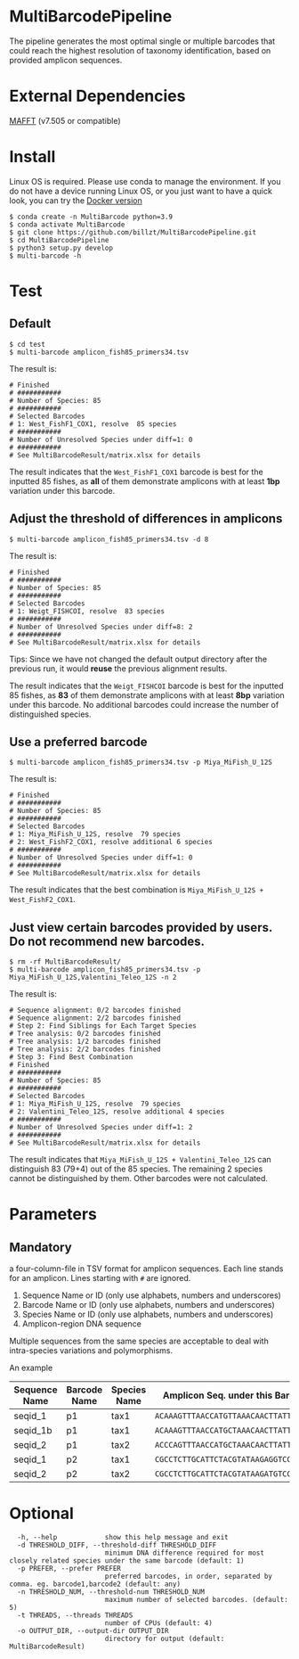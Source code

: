 # MultiBarcodePipeline

The pipeline generates the most optimal single or multiple barcodes that could reach the highest resolution of taxonomy identification, based on provided amplicon sequences.

# External Dependencies
[MAFFT](https://mafft.cbrc.jp/alignment/software/) (v7.505 or compatible)

# Install
Linux OS is required. Please use conda to manage the environment. If you do not have a device running Linux OS, or you just want to have a quick look, you can try the [Docker version]()
```
$ conda create -n MultiBarcode python=3.9
$ conda activate MultiBarcode
$ git clone https://github.com/billzt/MultiBarcodePipeline.git
$ cd MultiBarcodePipeline
$ python3 setup.py develop
$ multi-barcode -h
```

# Test
## Default
```
$ cd test
$ multi-barcode amplicon_fish85_primers34.tsv 
```
The result is:
```
# Finished
# ###########
# Number of Species: 85
# ###########
# Selected Barcodes
# 1: West_FishF1_COX1, resolve  85 species
# ###########
# Number of Unresolved Species under diff=1: 0
# ###########
# See MultiBarcodeResult/matrix.xlsx for details
```
The result indicates that the `West_FishF1_COX1` barcode is best for the inputted 85 fishes, as **all** of them demonstrate amplicons with at least **1bp** variation under this barcode.

## Adjust the threshold of differences in amplicons
```
$ multi-barcode amplicon_fish85_primers34.tsv -d 8
```
The result is:
```
# Finished
# ###########
# Number of Species: 85
# ###########
# Selected Barcodes
# 1: Weigt_FISHCOI, resolve  83 species
# ###########
# Number of Unresolved Species under diff=8: 2
# ###########
# See MultiBarcodeResult/matrix.xlsx for details
```
Tips: Since we have not changed the default output directory after the previous run, it would **reuse** the previous alignment results.

The result indicates that the `Weigt_FISHCOI` barcode is best for the inputted 85 fishes, as **83** of them demonstrate amplicons with at least **8bp** variation under this barcode. No additional barcodes could increase the number of distinguished species.

## Use a preferred barcode
```
$ multi-barcode amplicon_fish85_primers34.tsv -p Miya_MiFish_U_12S
```
The result is:
```
# Finished
# ###########
# Number of Species: 85
# ###########
# Selected Barcodes
# 1: Miya_MiFish_U_12S, resolve  79 species
# 2: West_FishF2_COX1, resolve additional 6 species
# ###########
# Number of Unresolved Species under diff=1: 0
# ###########
# See MultiBarcodeResult/matrix.xlsx for details
```

The result indicates that the best combination is `Miya_MiFish_U_12S + West_FishF2_COX1`.

## Just view certain barcodes provided by users. Do not recommend new barcodes.
```
$ rm -rf MultiBarcodeResult/
$ multi-barcode amplicon_fish85_primers34.tsv -p Miya_MiFish_U_12S,Valentini_Teleo_12S -n 2
```
The result is:
```
# Sequence alignment: 0/2 barcodes finished
# Sequence alignment: 2/2 barcodes finished
# Step 2: Find Siblings for Each Target Species
# Tree analysis: 0/2 barcodes finished
# Tree analysis: 1/2 barcodes finished
# Tree analysis: 2/2 barcodes finished
# Step 3: Find Best Combination
# Finished
# ###########
# Number of Species: 85
# ###########
# Selected Barcodes
# 1: Miya_MiFish_U_12S, resolve  79 species
# 2: Valentini_Teleo_12S, resolve additional 4 species
# ###########
# Number of Unresolved Species under diff=1: 2
# ###########
# See MultiBarcodeResult/matrix.xlsx for details
```
The result indicates that `Miya_MiFish_U_12S + Valentini_Teleo_12S` can distinguish 83 (79+4) out of the 85 species. The remaining 2 species cannot be distinguished by them. Other barcodes were not calculated.

# Parameters
## Mandatory
a four-column-file in TSV format for amplicon sequences. Each line stands for an amplicon. Lines starting with `#` are ignored.
1. Sequence Name or ID (only use alphabets, numbers and underscores)
2. Barcode Name or ID (only use alphabets, numbers and underscores)
3. Species Name or ID (only use alphabets, numbers and underscores)
4. Amplicon-region DNA sequence

Multiple sequences from the same species are acceptable to deal with intra-species variations and polymorphisms.

An example

| Sequence Name  | Barcode Name | Species Name | Amplicon Seq. under this Barcode |
| ------------- | ------------- | ------------- |------------- |
| seqid_1  | p1  | tax1 | `ACAAAGTTTAACCATGTTAAACAACTTATTAAAGA`
| seqid_1b | p1  | tax1 | `ACAAAGTTTAACCATGCTAAACAACTTATTAAAGA`
| seqid_2  | p1  | tax2 | `ACCCAGTTTAACCATGCTAAACAACTTATTAAAGA`
| seqid_1  | p2  | tax1 | `CGCCTCTTGCATTCTACGTATAAGAGGTCCCGCCTG`
| seqid_2  | p2 | tax2 | `CGCCTCTTGCATTCTACGTATAAGATGTCCCGCCTG`


# Optional
```
  -h, --help            show this help message and exit
  -d THRESHOLD_DIFF, --threshold-diff THRESHOLD_DIFF
                        minimum DNA difference required for most closely related species under the same barcode (default: 1)
  -p PREFER, --prefer PREFER
                        preferred barcodes, in order, separated by comma. eg. barcode1,barcode2 (default: any)
  -n THRESHOLD_NUM, --threshold-num THRESHOLD_NUM
                        maximum number of selected barcodes. (default: 5)
  -t THREADS, --threads THREADS
                        number of CPUs (default: 4)
  -o OUTPUT_DIR, --output-dir OUTPUT_DIR
                        directory for output (default: MultiBarcodeResult)
```




